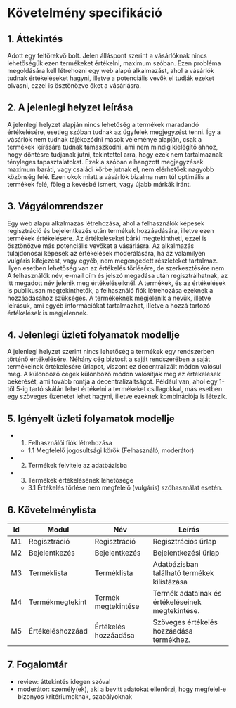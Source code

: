 # Követelmény specifikáció

## 1. Áttekintés

Adott egy feltörekvő bolt. Jelen álláspont szerint a vásárlóknak nincs lehetőségük ezen termékeket értékelni, maximum szóban. Ezen probléma megoldására kell létrehozni egy web alapú alkalmazást, ahol a vásárlók tudnak értékeléseket hagyni, illetve a potenciális vevők el tudják ezeket olvasni, ezzel is ösztönözve őket a vásárlásra.


## 2. A jelenlegi helyzet leírása
A jelenlegi helyzet alapján nincs lehetőség a termékek maradandó értékelésére, esetleg szóban tudnak az ügyfelek megjegyzést tenni. Így a vásárlók nem tudnak tájékozódni mások véleménye alapján, csak a termékek leírására tudnak támaszkodni, ami nem mindig kielégítő ahhoz, hogy döntésre tudjanak jutni, tekintettel arra, hogy ezek nem tartalmaznak tényleges tapasztalatokat. Ezek a szóban elhangzott megjegyzések maximum baráti, vagy családi körbe jutnak el, nem elérhetőek nagyobb közönség felé. Ezen okok miatt a vásárlók bizalma nem túl optimális a termékek felé, főleg a kevésbé ismert, vagy újabb márkák iránt.

## 3. Vágyálomrendszer

Egy web alapú alkalmazás létrehozása, ahol a felhasználók képesek regisztráció és bejelentkezés után termékek hozzáadására, illetve ezen termékek értékelésére. Az értékeléseket bárki megtekintheti, ezzel is ösztönözve más potenciális vevőket a vásárlásra. Az alkalmazás tulajdonosai képesek az értékelések moderálására, ha az valamilyen vulgáris kifejezést, vagy egyéb, nem megengedett részleteket tartalmaz. Ilyen esetben lehetőség van az értékelés törlésére, de szerkesztésére nem. A felhasználók név, e-mail cím és jelszó megadása után regisztrálhatnak, az itt megadott név jelenik meg értékeléseiknél. A termékek, és az értékelések is publikusan megtekinthetők, a felhasználó fiók létrehozása ezeknek a hozzáadásához szükséges. A termékeknek megjelenik a nevük, illetve leírásuk, ami egyéb információkat tartalmazhat, illetve a hozzá tartozó értékelések is megjelennek.

## 4. Jelenlegi üzleti folyamatok modellje

A jelenlegi helyzet szerint nincs lehetőség a termékek egy rendszerben történő értékelésére. Néhány cég biztosít a saját rendszerében a saját termékeinek értékelésére űrlapot, viszont ez decentralizált módon valósul meg. A különböző cégek különböző módon valósítják meg az értékelések bekérését, ami tovább rontja a decentralizáltságot. Például van, ahol egy 1-től 5-ig tartó skálán lehet értékelni a termékeket csillagokkal, más esetben egy szöveges üzenetet lehet hagyni, illetve ezeknek kombinációja is létezik.

## 5. Igényelt üzleti folyamatok modellje

- 1. Felhasználói fiók létrehozása
  - 1.1 Megfelelő jogosultsági körök (Felhasználó, moderátor)
- 2. Termékek felvitele az adatbázisba
- 3. Termékek értékelésének lehetősége
  - 3.1 Értékelés törlése nem megfelelő (vulgáris) szóhasználat esetén.

## 6. Követelménylista

| Id | Modul | Név | Leírás |
| :---: | --- | --- | --- |
| M1 | Regisztráció | Regisztráció | Regisztrációs űrlap |
| M2 | Bejelentkezés | Bejelentkezés | Bejelentkezési űrlap |
| M3 | Terméklista | Terméklista | Adatbázisban található termékek kilistázása|
| M4 | Termékmegtekint | Termék megtekintése | Termék adatainak és értékeléseinek megtekintése.|
| M5 | Értékeléshozzáad | Értékelés hozzáadása | Szöveges értékelés hozzáadása termékhez. |

## 7. Fogalomtár

- review: áttekintés idegen szóval
- moderátor: személy(ek), aki a bevitt adatokat ellenőrzi, hogy megfelel-e bizonyos kritériumoknak, szabályoknak